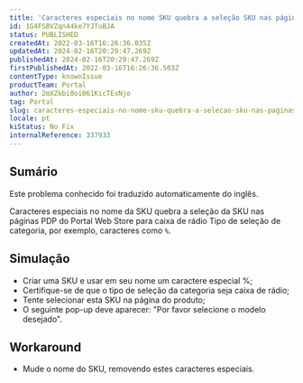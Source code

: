 ```yaml
---
title: 'Caracteres especiais no nome SKU quebra a seleção SKU nas páginas PDP do Portal Web Store para caixa de rádio Tipo de seleção de categoria'
id: 1G4FSBVZqn44ke7YJTuBJA
status: PUBLISHED
createdAt: 2022-03-16T16:26:36.035Z
updatedAt: 2024-02-16T20:29:47.269Z
publishedAt: 2024-02-16T20:29:47.269Z
firstPublishedAt: 2022-03-16T16:26:36.503Z
contentType: knownIssue
productTeam: Portal
author: 2mXZkbi0oi061KicTExNjo
tag: Portal
slug: caracteres-especiais-no-nome-sku-quebra-a-selecao-sku-nas-paginas-pdp-do-portal-web-store-para-caixa-de-radio-tipo-de-selecao-de-categoria
locale: pt
kiStatus: No Fix
internalReference: 337933
---
```


## Sumário

<div class="alert alert-info">
  <p>Este problema conhecido foi traduzido automaticamente do inglês.</p>
</div>


Caracteres especiais no nome da SKU quebra a seleção da SKU nas páginas PDP do Portal Web Store para caixa de rádio Tipo de seleção de categoria, por exemplo, caracteres como `%`.




## Simulação


- Criar uma SKU e usar em seu nome um caractere especial %;
- Certifique-se de que o tipo de seleção da categoria seja caixa de rádio;
- Tente selecionar esta SKU na página do produto;
- O seguinte pop-up deve aparecer: "Por favor selecione o modelo desejado".




## Workaround


- Mude o nome do SKU, removendo estes caracteres especiais.

